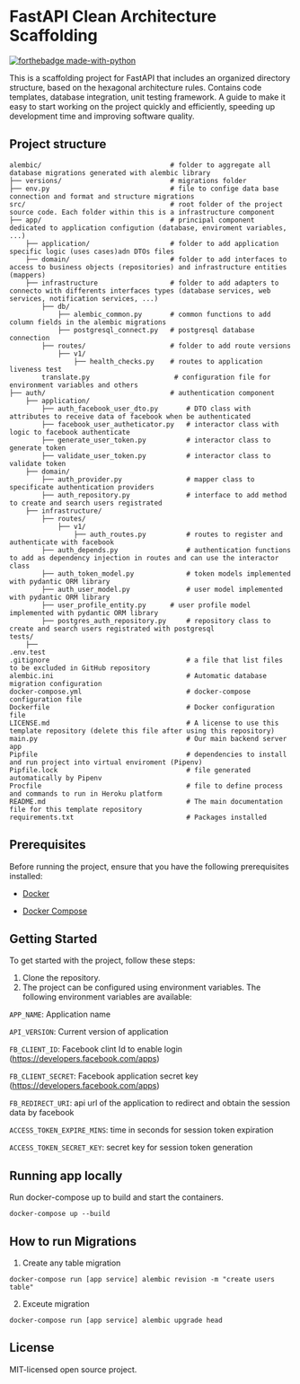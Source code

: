 # FastAPI Clean Architecture Scaffolding
[![forthebadge made-with-python](http://ForTheBadge.com/images/badges/made-with-python.svg)](https://www.python.org/)

This is a scaffolding project for FastAPI that includes an organized directory structure, based on the hexagonal architecture rules. 
Contains code templates, database integration, unit testing framework.
A guide to make it easy to start working on the project quickly and efficiently, speeding up development
time and improving software quality.


## Project structure
```shell
alembic/                                # folder to aggregate all database migrations generated with alembic library
├── versions/                           # migrations folder
├── env.py                              # file to confige data base connection and format and structure migrations
src/                                    # root folder of the project source code. Each folder within this is a infrastructure component
├── app/                                # principal component dedicated to application configution (database, enviroment variables, ...)
    ├── application/                    # folder to add application specific logic (uses cases)adn DTOs files 
    ├── domain/                         # folder to add interfaces to access to business objects (repositories) and infrastructure entities (mappers)
    ├── infrastructure                  # folder to add adapters to connecto with differents interfaces types (database services, web services, notification services, ...)
        ├── db/                         
            ├── alembic_common.py       # common functions to add column fields in the alembic migrations
            ├── postgresql_connect.py   # postgresql database connection
        ├── routes/                     # folder to add route versions
            ├── v1/
                ├── health_checks.py    # routes to application liveness test
        translate.py                     # configuration file for environment variables and others
├── auth/                               # authentication component
    ├── application/
        ├── auth_facebook_user_dto.py       # DTO class with attributes to receive data of facebook when be authenticated
        ├── facebook_user_autheticator.py   # interactor class with logic to facebook authenticate
        ├── generate_user_token.py          # interactor class to generate token
        ├── validate_user_token.py          # interactor class to validate token
    ├── domain/
        ├── auth_provider.py                # mapper class to specificate authentication providers
        ├── auth_repository.py              # interface to add method to create and search users registrated
    ├── infrastructure/
        ├── routes/
            ├── v1/
                ├── auth_routes.py          # routes to register and authenticate with facebook
        ├── auth_depends.py                 # authentication functions to add as dependency injection in routes and can use the interactor class 
        ├── auth_token_model.py             # token models implemented with pydantic ORM library
        ├── auth_user_model.py              # user model implemented with pydantic ORM library
        ├── user_profile_entity.py      # user profile model implemented with pydantic ORM library
        ├── postgres_auth_repository.py     # repository class to create and search users registrated with postgresql
tests/
    ├──
.env.test
.gitignore                                  # a file that list files to be excluded in GitHub repository
alembic.ini                                 # Automatic database migration configuration
docker-compose.yml                          # docker-compose configuration file
Dockerfile                                  # Docker configuration file
LICENSE.md                                  # A license to use this template repository (delete this file after using this repository)
main.py                                     # Our main backend server app
Pipfile                                     # dependencies to install and run project into virtual enviroment (Pipenv)
Pipfile.lock                                # file generated automatically by Pipenv
Procfile                                    # file to define process and commands to run in Heroku platform
README.md                                   # The main documentation file for this template repository
requirements.txt                            # Packages installed
```
## Prerequisites
Before running the project, ensure that you have the following prerequisites installed:

* [Docker](https://www.docker.com/)

* [Docker Compose](https://www.docker.com/)

## Getting Started

To get started with the project, follow these steps:

1. Clone the repository. 
2. The project can be configured using environment variables. The following environment variables are available:

`APP_NAME`: Application name

`API_VERSION`: Current version of application 

`FB_CLIENT_ID`: Facebook clint Id to enable login (https://developers.facebook.com/apps)

`FB_CLIENT_SECRET`: Facebook application secret key (https://developers.facebook.com/apps)

`FB_REDIRECT_URI`: api url of the application to redirect and obtain the session data by facebook

`ACCESS_TOKEN_EXPIRE_MINS`: time in seconds for session token expiration

`ACCESS_TOKEN_SECRET_KEY`: secret key for session token generation

## Running app locally
Run docker-compose up to build and start the containers.

```shell
docker-compose up --build
```

## How to run Migrations
1. Create any table migration
```shell
docker-compose run [app service] alembic revision -m "create users table"
```
2. Exceute migration
```shell
docker-compose run [app service] alembic upgrade head
```

## License
MIT-licensed open source project.
